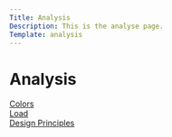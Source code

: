 ```yaml
---
Title: Analysis
Description: This is the analyse page.
Template: analysis
---
```


Analysis
==========================

<div class="analysis-box">
    <a href="%base_url%/analysis/01_colors" class="header-link">Colors</a>
</div>

<div class="analysis-box">
    <a href="%base_url%/analysis/02_load" class="header-link">Load</a>
</div>

<div class="analysis-box">
    <a href="%base_url%/analysis/03_design_principles" class="header-link">Design Principles</a>
</div>